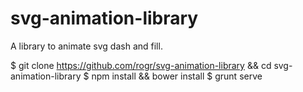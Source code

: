 svg-animation-library
=====================

A library to animate svg dash and fill.

$ git clone https://github.com/rogr/svg-animation-library && cd svg-animation-library
$ npm install && bower install
$ grunt serve
